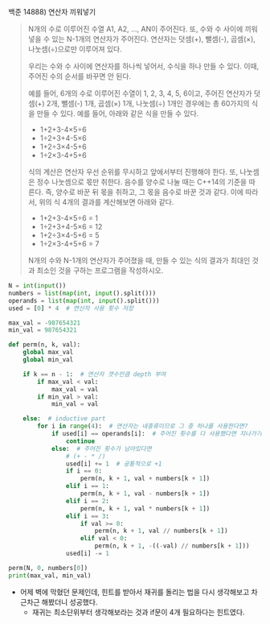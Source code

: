 백준 14888) 연산자 끼워넣기

> N개의 수로 이루어진 수열 A1, A2, ..., AN이 주어진다. 또, 수와 수 사이에 끼워넣을 수 있는 N-1개의 연산자가 주어진다. 연산자는 덧셈(+), 뺄셈(-), 곱셈(×), 나눗셈(÷)으로만 이루어져 있다.
>
> 우리는 수와 수 사이에 연산자를 하나씩 넣어서, 수식을 하나 만들 수 있다. 이때, 주어진 수의 순서를 바꾸면 안 된다.
>
> 예를 들어, 6개의 수로 이루어진 수열이 1, 2, 3, 4, 5, 6이고, 주어진 연산자가 덧셈(+) 2개, 뺄셈(-) 1개, 곱셈(×) 1개, 나눗셈(÷) 1개인 경우에는 총 60가지의 식을 만들 수 있다. 예를 들어, 아래와 같은 식을 만들 수 있다.
>
> - 1+2+3-4×5÷6
> - 1÷2+3+4-5×6
> - 1+2÷3×4-5+6
> - 1÷2×3-4+5+6
>
> 식의 계산은 연산자 우선 순위를 무시하고 앞에서부터 진행해야 한다. 또, 나눗셈은 정수 나눗셈으로 몫만 취한다. 음수를 양수로 나눌 때는 C++14의 기준을 따른다. 즉, 양수로 바꾼 뒤 몫을 취하고, 그 몫을 음수로 바꾼 것과 같다. 이에 따라서, 위의 식 4개의 결과를 계산해보면 아래와 같다.
>
> - 1+2+3-4×5÷6 = 1
> - 1÷2+3+4-5×6 = 12
> - 1+2÷3×4-5+6 = 5
> - 1÷2×3-4+5+6 = 7
>
> N개의 수와 N-1개의 연산자가 주어졌을 때, 만들 수 있는 식의 결과가 최대인 것과 최소인 것을 구하는 프로그램을 작성하시오.

```python
N = int(input())
numbers = list(map(int, input().split()))
operands = list(map(int, input().split()))
used = [0] * 4  # 연산자 사용 횟수 저장

max_val = -987654321
min_val = 987654321

def perm(n, k, val):
    global max_val
    global min_val

    if k == n - 1:  # 연산자 갯수만큼 depth 부여
        if max_val < val:
            max_val = val
        if min_val > val:
            min_val = val

    else:  # inductive part
        for i in range(4):  # 연산자는 네종류이므로 그 중 하나를 사용한다면?
            if used[i] == operands[i]:  # 주어진 횟수를 다 사용했다면 지나가기
                continue
            else:  # 주어진 횟수가 남아있다면
                # (+ - * /)
                used[i] += 1  # 공통적으로 +1
                if i == 0:
                    perm(n, k + 1, val + numbers[k + 1])
                elif i == 1:
                    perm(n, k + 1, val - numbers[k + 1])
                elif i == 2:
                    perm(n, k + 1, val * numbers[k + 1])
                elif i == 3:
                    if val >= 0:
                        perm(n, k + 1, val // numbers[k + 1])
                    elif val < 0:
                        perm(n, k + 1, -((-val) // numbers[k + 1]))
                used[i] -= 1

perm(N, 0, numbers[0])
print(max_val, min_val)
```

- 어제 벽에 막혔던 문제인데, 힌트를 받아서 재귀를 돌리는 법을 다시 생각해보고 차근차근 해봤더니 성공했다.
  - 재귀는 최소단위부터 생각해보라는 것과 if문이 4개 필요하다는 힌트였다.

